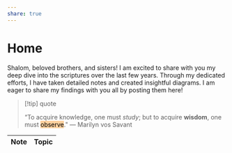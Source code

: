 ```yaml
---
share: true
---
```


# Home

Shalom, beloved brothers, and sisters! I am excited to share with you my deep dive into the scriptures over the last few years. Through my dedicated efforts, I have taken detailed notes and created insightful diagrams. I am eager to share my findings with you all by posting them here!


> [!tip] quote
> 
>“To acquire knowledge, one must *study*; but to acquire **wisdom**, one must <mark style="background: #FFB86CA6;">observe</mark>." ― Marilyn vos Savant

| Note | Topic |
| ---- | ----- |

